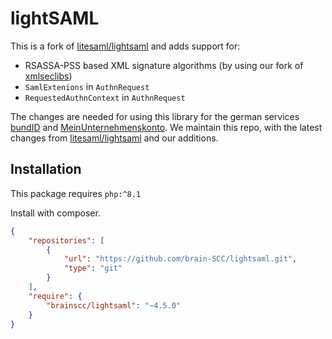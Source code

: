 # lightSAML

This is a fork of [litesaml/lightsaml](https://github.com/litesaml/lightsaml) and adds support for:

- RSASSA-PSS based XML signature algorithms (by using our fork of [xmlseclibs](https://github.com/brain-SCC/xmlseclibs))
- `SamlExtenions` in `AuthnRequest`
- `RequestedAuthnContext` in `AuthnRequest`

The changes are needed for using this library for the german services [bundID](https://id.bund.de) and [MeinUnternehmenskonto](https://mein-unternehmenskonto.de). We maintain this repo, with the latest changes from [litesaml/lightsaml](https://github.com/litesaml/lightsaml) and our additions.

## Installation

This package requires `php:^8.1`

Install with composer.

```json
{
    "repositories": [
        {
            "url": "https://github.com/brain-SCC/lightsaml.git",
            "type": "git"
        }
    ],
    "require": {
        "brainscc/lightsaml": "~4.5.0"
    }
}
```
